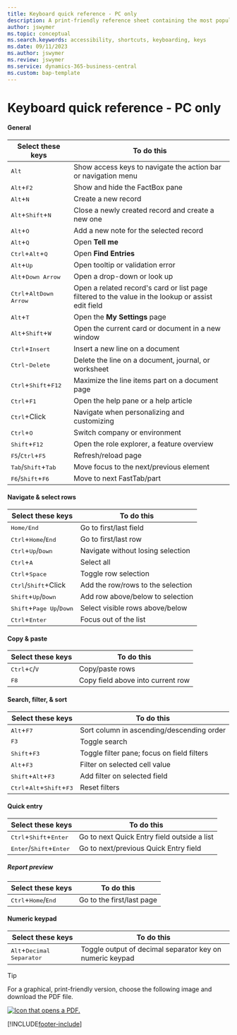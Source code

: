 ```yaml
---
title: Keyboard quick reference - PC only
description: A print-friendly reference sheet containing the most popular keyboard shortcuts for PC users.
author: jswymer
ms.topic: conceptual
ms.search.keywords: accessibility, shortcuts, keyboarding, keys
ms.date: 09/11/2023
ms.author: jswymer
ms.review: jswymer
ms.service: dynamics-365-business-central
ms.custom: bap-template
---
```


# Keyboard quick reference - PC only

#### General

|Select these keys|To do this|  
|-|-|
|<kbd>Alt</kbd>|Show access keys to navigate the action bar or navigation menu|
|<kbd>Alt</kbd>+<kbd>F2</kbd>|Show and hide the FactBox pane|
|<kbd>Alt</kbd>+<kbd>N</kbd>|Create a new record|
|<kbd>Alt</kbd>+<kbd>Shift</kbd>+<kbd>N</kbd>|Close a newly created record and create a new one|
|<kbd>Alt</kbd>+<kbd>O</kbd>|Add a new note for the selected record|
|<kbd>Alt</kbd>+<kbd>Q</kbd>|Open **Tell me**|
|<kbd>Ctrl</kbd>+<kbd>Alt</kbd>+<kbd>Q</kbd>|Open **Find Entries**|
|<kbd>Alt</kbd>+<kbd>Up</kbd>|Open tooltip or validation error|
|<kbd>Alt</kbd>+<kbd>Down Arrow</kbd>|Open a drop-down or look up|
|<kbd>Ctrl</kbd>+<kbd>Alt</kbd><kbd>Down Arrow</kbd>|Open a related record's card or list page filtered to the value in the lookup or assist edit field|
|<kbd>Alt</kbd>+<kbd>T</kbd>|Open the **My Settings** page|
|<kbd>Alt</kbd>+<kbd>Shift</kbd>+<kbd>W</kbd>|Open the current card or document in a new window|
|<kbd>Ctrl</kbd>+<kbd>Insert</kbd>|Insert a new line on a document|
|<kbd>Ctrl</kbd>-<kbd>Delete</kbd>|Delete the line on a document, journal, or worksheet|
|<kbd>Ctrl</kbd>+<kbd>Shift</kbd>+<kbd>F12</kbd>|Maximize the line items part on a document page|
|<kbd>Ctrl</kbd>+<kbd>F1</kbd>|Open the help pane or a help article|
|<kbd>Ctrl</kbd>+Click|Navigate when personalizing and customizing|
|<kbd>Ctrl</kbd>+<kbd>O</kbd>|Switch company or environment|
|<kbd>Shift</kbd>+<kbd>F12</kbd>|Open the role explorer, a feature overview|
|<kbd>F5</kbd>/<kbd>Ctrl</kbd>+<kbd>F5</kbd>|Refresh/reload page|
|<kbd>Tab</kbd>/<kbd>Shift</kbd>+<kbd>Tab</kbd>|Move focus to the next/previous element|
|<kbd>F6</kbd>/<kbd>Shift</kbd>+<kbd>F6</kbd>|Move to next FastTab/part|

#### Navigate & select rows

|Select these keys|To do this|
|-|-|
|<kbd>Home/End|Go to first/last field|
|<kbd>Ctrl</kbd>+<kbd>Home</kbd>/<kbd>End</kbd>|Go to first/last row|
|<kbd>Ctrl</kbd>+<kbd>Up</kbd>/<kbd>Down</kbd>|Navigate without losing selection|
|<kbd>Ctrl</kbd>+<kbd>A</kbd>|Select all|
|<kbd>Ctrl</kbd>+<kbd>Space</kbd>|Toggle row selection|
|<kbd>Ctrl</kbd>/<kbd>Shift</kbd>+Click|Add the row/rows to the selection|
|<kbd>Shift</kbd>+<kbd>Up</kbd>/<kbd>Down</kbd>|Add row above/below to selection|
|<kbd>Shift</kbd>+<kbd>Page Up</kbd>/<kbd>Down</kbd>|Select visible rows above/below|
|<kbd>Ctrl</kbd>+<kbd>Enter</kbd>|Focus out of the list|

#### Copy & paste

|Select these keys|To do this|
|-|-|
|<kbd>Ctrl</kbd>+<kbd>C</kbd>/<kbd>V</kbd>|Copy/paste rows|
|<kbd>F8</kbd>|Copy field above into current row|

#### Search, filter, & sort

|Select these keys|To do this|
|-|-|
|<kbd>Alt</kbd>+<kbd>F7</kbd>|Sort column in ascending/descending order|
|<kbd>F3</kbd>|Toggle search|
|<kbd>Shift</kbd>+<kbd>F3</kbd>|Toggle filter pane; focus on field filters|
|<kbd>Alt</kbd>+<kbd>F3</kbd>|Filter on selected cell value|
|<kbd>Shift</kbd>+<kbd>Alt</kbd>+<kbd>F3</kbd>|Add filter on selected field|
|<kbd>Ctrl</kbd>+<kbd>Alt</kbd>+<kbd>Shift</kbd>+<kbd>F3</kbd>|Reset filters|

#### Quick entry

|Select these keys|To do this|
|-|-|
|<kbd>Ctrl</kbd>+<kbd>Shift</kbd>+<kbd>Enter</kbd>|Go to next Quick Entry field outside a list|
|<kbd>Enter</kbd>/<kbd>Shift</kbd>+<kbd>Enter</kbd>|Go to next/previous Quick Entry field|

##### Report preview

|Select these keys|To do this|
|-|-|
|<kbd>Ctrl</kbd>+<kbd>Home</kbd>/<kbd>End</kbd>|Go to the first/last page|

#### Numeric keypad

|Select these keys|To do this|  
|-|-|
|<kbd>Alt</kbd>+<kbd>Decimal Separator</kbd>|Toggle output of decimal separator key on numeric keypad|

> [!TIP]
> For a graphical, print-friendly version, choose the following image and download the PDF file.
>
> [![Icon that opens a PDF.](media/keyboard_shortcut_inline.png)](media/keyboard-shortcuts-2023.pdf)


[!INCLUDE[footer-include](includes/footer-banner.md)]
